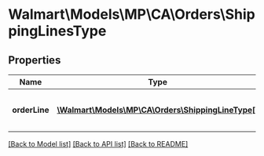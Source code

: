 # Walmart\Models\MP\CA\Orders\ShippingLinesType

## Properties

Name | Type | Description | Notes
------------ | ------------- | ------------- | -------------
**orderLine** | [**\Walmart\Models\MP\CA\Orders\ShippingLineType[]**](ShippingLineType.md) | Information about one order line shipment |


[[Back to Model list]](./) [[Back to API list]](../../../../../README.md#supported-apis) [[Back to README]](../../../../../README.md)
